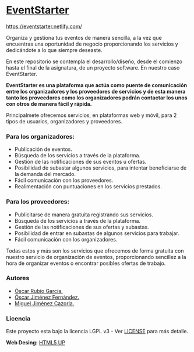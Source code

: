 # [EventStarter](https://eventstarter.netlify.com/)

https://eventstarter.netlify.com/

Organiza y gestiona tus eventos de manera sencilla, a la vez que encuentras una oportunidad de negocio proporcionando los servicios y dedicándote a lo que siempre deseaste.

En este repositorio se contempla el desarrollo/diseño, desde el comienzo hasta el final de la asignatura, de un proyecto software. En nuestro caso EventStarter.

**EventStarter es una plataforma que actúa como puente de comunicación entre los organizadores y los proveedores de servicios y de esta manera tanto los proveedores como los organizadores podrán contactar los unos con otros de manera fácil y rápida.**

Principalmete ofrecemos servicios, en plataformas web y móvil, para 2 tipos de usuarios, organizadores y proveedores.

### Para los organizadores:

* Publicación de eventos.
* Búsqueda de los servicios a través de la plataforma.
* Gestión de las notificaciones de sus eventos u ofertas.
* Posibilidad de subastar algunos servicios, para intentar beneficiarse de la demanda del mercado.
* Fácil comunicación con los proveedores.
* Realimentación con puntuaciones en los servicios prestados.

### Para los proveedores:

* Publicitarse de manera gratuita registrando sus servicios.
* Búsqueda de los servicios a través de la plataforma.
* Gestión de las notificaciones de sus ofertas y subastas.
* Posibilidad de entrar en subastas de algunos servicios para trabajar.
* Fácil comunicación con los organizadores.

Todas estos y más son los servicios que ofrecemos de forma gratuita con nuestro servicio de organización de eventos, proporcionando sencillez a la hora de organizar eventos o encontrar posibles ofertas de trabajo.

### Autores

* [Óscar Rubio García.](https://github.com/OscarRubioGarcia)
* [Óscar Jiménez Fernández.](https://github.com/yoskitar)
* [Miguel Jiménez Cazorla.](https://github.com/iMiguel10)

### Licencia

Este proyecto esta bajo la licencia LGPL v3 - Ver [LICENSE]() para más detalle.

**Web Desing:** [HTML5 UP](https://html5up.net)